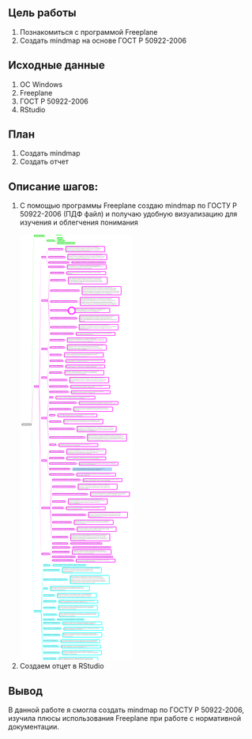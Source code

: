 ## Цель работы

1.  Познакомиться с программой Freeplane
2.  Создать mindmap на основе ГОСТ Р 50922-2006

## Исходные данные

1.  ОС Windows
2.  Freeplane
3.  ГОСТ Р 50922-2006
4.  RStudio

## План

1.  Создать mindmap
2.  Создать отчет

## Описание шагов:

1.  С помощью программы Freeplane создаю mindmap по ГОСТУ Р 50922-2006 (ПДФ файл) и получаю удобную визуализацию для изучения и облегчения понимания\
    \
    ![](GOST.png)
2.  Создаем отцет в RStudio


## Вывод

В данной работе я смогла создать mindmap по ГОСТУ Р 50922-2006, изучила плюсы использования Freeplane при работе с нормативной документации.
